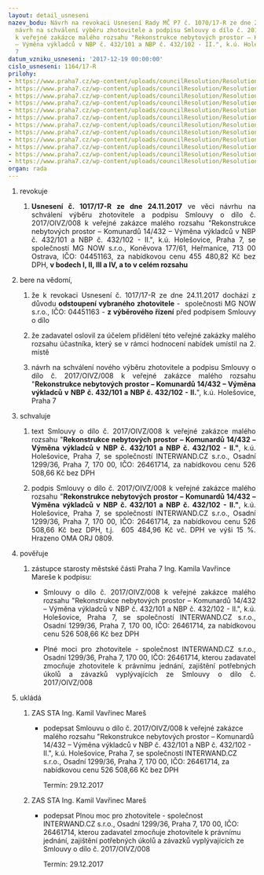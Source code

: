 ```yaml
---
layout: detail_usneseni
nazev_bodu: Návrh na revokaci Usnesení Rady MČ P7 č. 1070/17-R ze dne 24.11.2017 a
  návrh na schválení výběru zhotovitele a podpisu Smlouvy o dílo č. 2017/OIVZ/008
  k veřejné zakázce malého rozsahu "Rekonstrukce nebytových prostor – Komunardů 14/432
  – Výměna výkladců v NBP č. 432/101 a NBP č. 432/102 - II.", k.ú. Holešovice, Praha
  7
datum_vzniku_usneseni: '2017-12-19 00:00:00'
cislo_usneseni: 1164/17-R
prilohy:
- https://www.praha7.cz/wp-content/uploads/councilResolution/Resolutions/29309/export/1Duvodovazprava~310866.docx
- https://www.praha7.cz/wp-content/uploads/councilResolution/Resolutions/29309/export/4Usnesenic1070~310863.pdf
- https://www.praha7.cz/wp-content/uploads/councilResolution/Resolutions/29309/export/5MGNOWsroOdstoupenizezadavacihorizeni~310862.pdf
- https://www.praha7.cz/wp-content/uploads/councilResolution/Resolutions/29309/export/8Smlouvaodilonavrh~310859.docx
- https://www.praha7.cz/wp-content/uploads/councilResolution/Resolutions/29309/export/9Nabidkovyrozpocetsoupispraciocenenyzhotovitelem~310858.pdf
- https://www.praha7.cz/wp-content/uploads/councilResolution/Resolutions/29309/export/10Harmonogramprovadenidila~310857.pdf
- https://www.praha7.cz/wp-content/uploads/councilResolution/Resolutions/29309/export/11Vyzvakpodaninabidek~310856.pdf
- https://www.praha7.cz/wp-content/uploads/councilResolution/Resolutions/29309/export/12SouhlasSUsezamerem~310855.pdf
- https://www.praha7.cz/wp-content/uploads/councilResolution/Resolutions/29309/export/14PlnamocprozhotovitelenenisoucastiSOD~310853.doc
- https://www.praha7.cz/wp-content/uploads/councilResolution/Resolutions/29309/export/15UdajezRegistruplatcuDPH~310852.pdf
- https://www.praha7.cz/wp-content/uploads/councilResolution/Resolutions/29309/export/16ORINTERWANDCZsro~310851.pdf
- https://www.praha7.cz/wp-content/uploads/councilResolution/Resolutions/29309/export/export~311629.pdf
organ: rada
---
```

<ol id="urzList" class="urzList_view"><li class="urzClass1" id=""><span name="21">revokuje</span><ol class="urzOlClass decimal "><li class="urzClass2" id="" style="text-align: justify;"><span><p style="text-align: justify;" data-mce-style="text-align: justify;"><strong>Usnesení č. 1017/17-R ze dne 24.11.2017</strong> ve věci návrhu na schválení výběru zhotovitele a podpisu Smlouvy o dílo č. 2017/OIVZ/008 k veřejné zakázce malého rozsahu "Rekonstrukce nebytových prostor – Komunardů 14/432 – Výměna výkladců v NBP č. 432/101 a NBP č. 432/102 - II.", k.ú. Holešovice, Praha 7, se společností MG NOW s.r.o., Koněvova 177/61, Heřmanice, 713 00 Ostrava, IČO: 04451163, za nabídkovou cenu 455 480,82 Kč bez DPH, <strong>v bodech I, II, III a IV, a to v celém rozsahu</strong></p></span></li></ol></li><li id="" class="urzClass1"><span name="44">bere na vědomí,</span><ol class="urzOlClass" id=""><li style="text-align: justify;" id="" class="urzClass2"><span><p style="text-align: justify;" data-mce-style="text-align: justify;">že k revokaci Usnesení č. 1017/17-R ze dne 24.11.2017 dochází z důvodu <strong>odstoupení vybraného zhotovitele</strong> -&nbsp; společnosti MG NOW s.r.o., IČO: 04451163 - <strong>z výběrového řízení</strong> před podpisem Smlouvy o dílo <br></p></span></li><li class="urzClass2" id="" style="text-align: justify;"><span><p style="text-align: justify;">že zadavatel oslovil za účelem přidělení této veřejné zakázky malého rozsahu účastníka, který se v rámci hodnocení nabídek umístil na 2. místě</p></span></li><li class="urzClass2" id="" style="text-align: justify;"><span><p style="text-align: justify;">návrh na schválení nového výběru zhotovitele a podpisu Smlouvy o dílo č. 2017/OIVZ/008 k veřejné zakázce malého rozsahu "<strong>Rekonstrukce nebytových prostor – Komunardů 14/432 – Výměna výkladců v NBP č. 432/101 a NBP č. 432/102 - II.</strong>", k.ú. Holešovice, Praha 7</p></span></li></ol></li><li id="" class="urzClass1"><span name="24">schvaluje</span><ol class="urzOlClass"><li style="text-align: justify;" id="" class="urzClass2"><span><p style="text-align: justify;" data-mce-style="text-align: justify;">text Smlouvy o dílo č. 2017/OIVZ/008 k veřejné zakázce malého rozsahu "<strong style="text-align: justify;" data-mce-style="text-align: justify;">Rekonstrukce nebytových prostor – Komunardů 14/432 – Výměna výkladců v NBP č. 432/101 a NBP č. 432/102 - II."</strong>, k.ú. Holešovice, Praha 7, se společností INTERWAND.CZ s.r.o., Osadní 1299/36, Praha 7, 170 00, IČO: 26461714, za nabídkovou cenu 526 508,66 Kč bez DPH <br></p></span></li><li style="text-align: justify;" id="" class="urzClass2"><span><p style="text-align: justify;" data-mce-style="text-align: justify;">podpis Smlouvy o dílo č. 2017/OIVZ/008 k veřejné zakázce malého rozsahu "<strong style="text-align: justify;" data-mce-style="text-align: justify;">Rekonstrukce nebytových prostor – Komunardů 14/432 – Výměna výkladců v NBP č. 432/101 a NBP č. 432/102 - II."</strong>, k.ú. Holešovice, Praha 7, se společností INTERWAND.CZ s.r.o., Osadní 1299/36, Praha 7, 170 00, IČO: 26461714, za nabídkovou cenu 526 508,66 Kč bez DPH, t.j.&nbsp; 605 484,96 Kč vč. DPH ve výši 15 %. Hrazeno OMA ORJ 0809.</p></span></li></ol></li><li id="" class="urzClass1"><span name="16">pověřuje</span><ol class="urzOlClass"><li style="text-align: left;" id="" class="urzClass2"><span><p>zástupce starosty městské části Praha 7 Ing. Kamila Vavřince Mareše k podpisu:</p></span><ul class="urzUlClass"><li style="text-align: justify;" id="" class="urzClass3"><span><p style="text-align: justify;" data-mce-style="text-align: justify;">Smlouvy o dílo č. 2017/OIVZ/008 k veřejné zakázce malého rozsahu "Rekonstrukce nebytových prostor – Komunardů 14/432 – Výměna výkladců v NBP č. 432/101 a NBP č. 432/102 - II.", k.ú. Holešovice, Praha 7, se společností INTERWAND.CZ s.r.o., Osadní 1299/36, Praha 7, 170 00, IČO: 26461714, za nabídkovou cenu 526 508,66 Kč bez DPH<br></p></span></li><li style="text-align: justify;" id="" class="urzClass3"><span><p style="text-align: justify;" data-mce-style="text-align: justify;">Plné moci pro zhotovitele - společnost INTERWAND.CZ s.r.o., Osadní 1299/36, Praha 7, 170 00, IČO: 26461714, kterou zadavatel zmocňuje zhotovitele k právnímu jednání, zajištění potřebných úkolů a závazků vyplývajících ze Smlouvy o dílo č. 2017/OIVZ/008</p></span></li></ul></li></ol></li><li class="urzClass1" id="urzUkoly"><span name="1">ukládá</span><ol class="urzOlClass"><li class="urzClass2"><span><p>ZAS STA Ing. Kamil Vavřinec Mareš</p></span><ul class="urzUlClass"><li class="urzClass3"><span><p>podepsat Smlouvu o dílo č. 2017/OIVZ/008 k veřejné zakázce malého rozsahu "Rekonstrukce nebytových prostor – Komunardů 14/432 – Výměna výkladců v NBP č. 432/101 a NBP č. 432/102 - II.", k.ú. Holešovice, Praha 7, se společností INTERWAND.CZ s.r.o., Osadní 1299/36, Praha 7, 170 00, IČO: 26461714, za nabídkovou cenu 526 508,66 Kč bez DPH</p></span><span class="urzUkolTermin">  Termín:&nbsp;29.12.2017</span></li></ul></li><li class="urzClass2"><span><p>ZAS STA Ing. Kamil Vavřinec Mareš</p></span><ul class="urzUlClass"><li class="urzClass3"><span><p>podepsat Plnou moc pro zhotovitele - společnost INTERWAND.CZ s.r.o., Osadní 1299/36, Praha 7, 170 00, IČO: 26461714, kterou zadavatel zmocňuje zhotovitele k právnímu jednání, zajištění potřebných úkolů a závazků vyplývajících ze Smlouvy o dílo č. 2017/OIVZ/008</p></span><span class="urzUkolTermin">  Termín:&nbsp;29.12.2017</span></li></ul></li></ol></li></ol>
